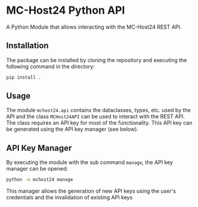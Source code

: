 # MC-Host24 Python API

A Python Module that allows interacting with the MC-Host24 REST API.

## Installation

The package can be installed by cloning the repository and executing the following command in the directory:

```sh
pip install .
```

## Usage

The module `mchost24.api` contains the dataclasses, types, etc. used by the API and the class `MCHost24API` can be used to interact with the REST API.
The class requires an API key for most of the functionality. This API key can be generated using the API key manager (see below).

## API Key Manager

By executing the module with the sub command `manage`, the API key manager can be opened:

```sh
python -m mchost24 manage
```

This manager allows the generation of new API keys using the user's credentials and the invalidation of existing API keys